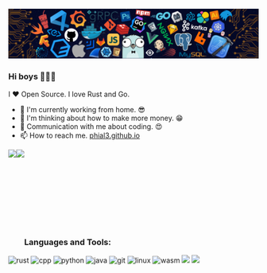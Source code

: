 ![](./header.png)

### Hi boys 👋👋👋

I ❤ Open Source. I love Rust and Go.

- 🌈 I'm currently working from home. 😎
- 🤔 I'm thinking about how to make more money. 😁
- 💬 Communication with me about coding. 😍
- 📫 How to reach me. [phial3.github.io](https://github.com/phial3)


<a href="https://github.com/phial3">
  <img align="left" height=190px src="https://github-readme-stats.vercel.app/api?username=phial3&show_icons=true&count_private=true" />
</a>
<a href="https://github.com/phial3">
  <img align="left" height=190px src="https://github-readme-stats.vercel.app/api/top-langs/?username=phial3&layout=compact&langs_count=10&hide=html,javascript,css,freemarker" />
</a>

<br /><br /><br /><br /><br /><br /><br /><br /><br />

### Languages and Tools:

<p align="left">
<img src="https://www.vectorlogo.zone/logos/rust-lang/rust-lang-icon.svg" alt="rust" width="40" height="40"/>
<img src="https://upload.wikimedia.org/wikipedia/commons/1/18/ISO_C%2B%2B_Logo.svg" alt="cpp" width="40" height="40"/> 
<img src="https://www.vectorlogo.zone/logos/python/python-icon.svg" alt="python" width="40" height="40"/> 
<img src="https://www.vectorlogo.zone/logos/java/java-icon.svg" alt="java" width="40" height="40"/>
<img src="https://www.vectorlogo.zone/logos/git-scm/git-scm-icon.svg" alt="git" width="40" height="40"/> 
<img src="https://www.vectorlogo.zone/logos/linux/linux-icon.svg" alt="linux" width="40" height="40"/> 
<img src="https://www.vectorlogo.zone/logos/webassembly/webassembly-icon.svg" alt="wasm" width="40" height="40"/> 
<img src="https://www.vectorlogo.zone/logos/databricks/databricks-ar21.svg" height="40"/>
<img src="https://www.vectorlogo.zone/logos/apache_spark/apache_spark-ar21.svg" height="40"/>
</p>

<!--
**phial3/phial3** is a ✨ _special_ ✨ repository because its `README.md` (this file) appears on your GitHub profile.

Here are some ideas to get you started:

- 🔭 I’m currently working on ...
- 🌱 I’m currently learning ...
- 👯 I’m looking to collaborate on ...
- 🤔 I’m looking for help with ...
- 💬 Ask me about ...
- 📫 How to reach me: ...
- 😄 Pronouns: ...
- ⚡ Fun fact: ...
-->
